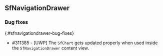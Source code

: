 ## SfNavigationDrawer

### Bug fixes
{:#sfnavigationdrawer-bug-fixes}

* \#311385 - [UWP] The `SfChart` gets updated properly when used inside the `SfNavigationDrawer` content view.